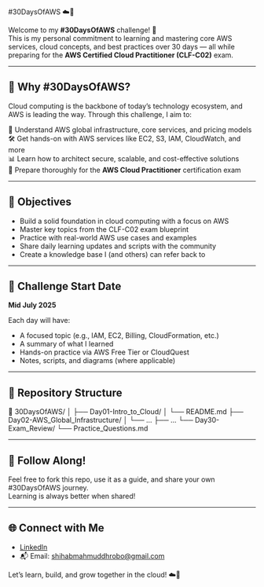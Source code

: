 #30DaysOfAWS ☁️🚀

Welcome to my **#30DaysOfAWS** challenge! 🎯  
This is my personal commitment to learning and mastering core AWS services, cloud concepts, and best practices over 30 days — all while preparing for the **AWS Certified Cloud Practitioner (CLF-C02)** exam.

---

## 📌 Why #30DaysOfAWS?

Cloud computing is the backbone of today’s technology ecosystem, and AWS is leading the way. Through this challenge, I aim to:

🧠 Understand AWS global infrastructure, core services, and pricing models  
🛠️ Get hands-on with AWS services like EC2, S3, IAM, CloudWatch, and more  
📊 Learn how to architect secure, scalable, and cost-effective solutions  
📜 Prepare thoroughly for the **AWS Cloud Practitioner** certification exam  

---

## 🎯 Objectives

- Build a solid foundation in cloud computing with a focus on AWS  
- Master key topics from the CLF-C02 exam blueprint  
- Practice with real-world AWS use cases and examples  
- Share daily learning updates and scripts with the community  
- Create a knowledge base I (and others) can refer back to

---

## 📅 Challenge Start Date

**Mid July 2025**

Each day will have:
- A focused topic (e.g., IAM, EC2, Billing, CloudFormation, etc.)
- A summary of what I learned
- Hands-on practice via AWS Free Tier or CloudQuest
- Notes, scripts, and diagrams (where applicable)

---

## 📂 Repository Structure

📁 30DaysOfAWS/
│
├── Day01-Intro_to_Cloud/
│ └── README.md
├── Day02-AWS_Global_Infrastructure/
│ └── ...
├── ...
└── Day30-Exam_Review/
└── Practice_Questions.md


---

## 🌱 Follow Along!

Feel free to fork this repo, use it as a guide, and share your own #30DaysOfAWS journey.  
Learning is always better when shared!

---

## 🌐 Connect with Me

- [LinkedIn](https://www.linkedin.com/in/shihab-mahmud-dhrobo-22b79816a/)  
- 📬 Email: shihabmahmuddhrobo@gmail.com

Let’s learn, build, and grow together in the cloud! ☁️🚀
